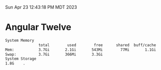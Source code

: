 Sun Apr 23 12:43:18 PM MDT 2023

# Angular Twelve

```bash
System Memory
               total        used        free      shared  buff/cache   available
Mem:           3.7Gi       2.1Gi       543Mi        77Mi       1.1Gi       1.3Gi
Swap:          3.7Gi       366Mi       3.3Gi
System Storage
1.8G	.
```
```bash
